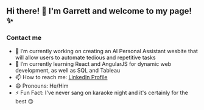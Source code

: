 ## Hi there! 👋 I'm Garrett and welcome to my page! ✨
    
### Contact me

- 🔭 I’m currently working on creating an AI Personal Assistant wesbite that will allow users to automate tedious and repetitive tasks
- 🌱 I’m currently learning React and AngularJS for dynamic web development, as well as SQL and Tableau
- 📫 How to reach me: <a href="https://www.linkedin.com/in/gwz3555/">LinkedIn Profile</a>
- 😄 Pronouns: He/Him
- ⚡ Fun Fact: I've never sang on karaoke night and it's certainly for the best 🙃
<!--
**zeiglerg41/zeiglerg41** is a ✨ _special_ ✨ repository because its `README.md` (this file) appears on your GitHub profile.

Here are some ideas to get you started:

- 🔭 I’m currently working on ...
- 🌱 I’m currently learning ...
- 👯 I’m looking to collaborate on ...
- 🤔 I’m looking for help with ...
- 💬 Ask me about ...
- 📫 How to reach me: ...
- 😄 Pronouns: ...
- ⚡ Fun fact: ...
-->
